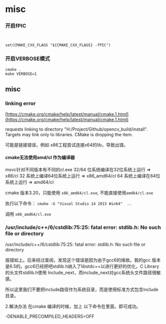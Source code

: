 # misc


### 开启fPIC

```


```


```
set(CMAKE_CXX_FLAGS "${CMAKE_CXX_FLAGS} -fPIC")
```


### 开启VERBOSE模式

```
cmake .
make VERBOSE=1

```


## misc

### linking error
[https://cmake.org/cmake/help/latest/manual/cmake.1.html](https://cmake.org/cmake/help/latest/manual/cmake.1.html)


requests linking to directory "H:/Project/Github/opencv_build/install".  Targets may link only to libraries.  CMake is dropping the item.

可能是链接错误，例如 x86工程尝试连接x64的lib，导致出错。


#### cmake无法使用amd/cl 作为编译器

msvc针对不同版本有不同的cl.exe
32/64 位系统编译在32位系统上运行 => x86/cl
32 系统上编译64位系统上运行 => x86_amd64/cl
64 系统上编译在64位系统上运行 => amd64/cl

cmake 版本3.20，只能使用 `x86_amd64/cl.exe`, 不能直接使用`amd64/cl.exe`

执行以下命令：
`cmake -G "Visual Studio 14 2015 Win64"  ..`

调用 `x86_amd64/cl.exe`


### /usr/include/c++/6/cstdlib:75:25: fatal error: stdlib.h: No such file or directory
/usr/include/c++/6/cstdlib:75:25: fatal error: stdlib.h: No such file or directory

报错如上。后来经过查阅，发现这个错误是因为由于gcc6的缘故。我的gcc 版本是6.5的。gcc6已经把吧stdlib.h纳入了libstdc++以进行更好的优化，C Library的头文件stdlib.h使用 Include_next，而include_next对gcc系统头文件路径很敏感。

所以这里我们不要把include路径作为系统目录，而是使用标准方式包含include 目录。

2.解决办法
在cmake 编译的时候，加上  以下命令在里面，即可成功。

-DENABLE_PRECOMPILED_HEADERS=OFF
